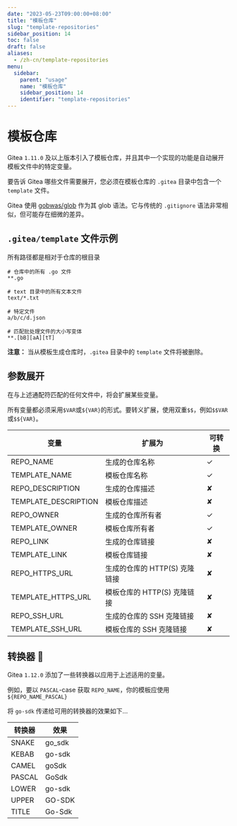 ```yaml
---
date: "2023-05-23T09:00:00+08:00"
title: "模板仓库"
slug: "template-repositories"
sidebar_position: 14
toc: false
draft: false
aliases:
  - /zh-cn/template-repositories
menu:
  sidebar:
    parent: "usage"
    name: "模板仓库"
    sidebar_position: 14
    identifier: "template-repositories"
---
```


# 模板仓库



Gitea `1.11.0` 及以上版本引入了模板仓库，并且其中一个实现的功能是自动展开模板文件中的特定变量。

要告诉 Gitea 哪些文件需要展开，您必须在模板仓库的 `.gitea` 目录中包含一个 `template` 文件。

Gitea 使用 [gobwas/glob](https://github.com/gobwas/glob) 作为其 glob 语法。它与传统的 `.gitignore` 语法非常相似，但可能存在细微的差异。

## `.gitea/template` 文件示例

所有路径都是相对于仓库的根目录

```gitignore
# 仓库中的所有 .go 文件
**.go

# text 目录中的所有文本文件
text/*.txt

# 特定文件
a/b/c/d.json

# 匹配批处理文件的大小写变体
**.[bB][aA][tT]
```

**注意：** 当从模板生成仓库时，`.gitea` 目录中的 `template` 文件将被删除。

## 参数展开

在与上述通配符匹配的任何文件中，将会扩展某些变量。

所有变量都必须采用`$VAR`或`${VAR}`的形式。要转义扩展，使用双重`$$`，例如`$$VAR`或`$${VAR}`。

| 变量                  | 扩展为                                               | 可转换       |
| -------------------- | --------------------------------------------------- | ------------- |
| REPO_NAME            | 生成的仓库名称                                       | ✓             |
| TEMPLATE_NAME        | 模板仓库名称                                         | ✓             |
| REPO_DESCRIPTION     | 生成的仓库描述                                       | ✘             |
| TEMPLATE_DESCRIPTION | 模板仓库描述                                         | ✘             |
| REPO_OWNER           | 生成的仓库所有者                                     | ✓             |
| TEMPLATE_OWNER       | 模板仓库所有者                                       | ✓             |
| REPO_LINK            | 生成的仓库链接                                       | ✘             |
| TEMPLATE_LINK        | 模板仓库链接                                         | ✘             |
| REPO_HTTPS_URL       | 生成的仓库的 HTTP(S) 克隆链接                         | ✘             |
| TEMPLATE_HTTPS_URL   | 模板仓库的 HTTP(S) 克隆链接                           | ✘             |
| REPO_SSH_URL         | 生成的仓库的 SSH 克隆链接                             | ✘             |
| TEMPLATE_SSH_URL     | 模板仓库的 SSH 克隆链接                               | ✘             |

## 转换器 :robot:

Gitea `1.12.0` 添加了一些转换器以应用于上述适用的变量。

例如，要以 `PASCAL`-case 获取 `REPO_NAME`，你的模板应使用 `${REPO_NAME_PASCAL}`

将 `go-sdk` 传递给可用的转换器的效果如下...

| 转换器      | 效果         |
| ----------- | ------------ |
| SNAKE       | go_sdk       |
| KEBAB       | go-sdk       |
| CAMEL       | goSdk        |
| PASCAL      | GoSdk        |
| LOWER       | go-sdk       |
| UPPER       | GO-SDK       |
| TITLE       | Go-Sdk       |
